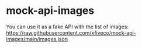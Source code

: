 # mock-api-images

You can use it as a fake API with the list of images: https://raw.githubusercontent.com/xfiveco/mock-api-images/main/images.json